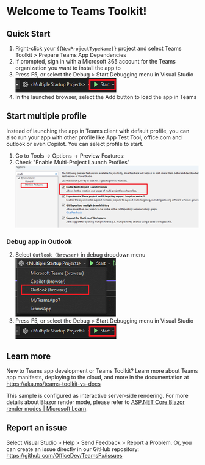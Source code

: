# Welcome to Teams Toolkit!

## Quick Start

1. Right-click your `{{NewProjectTypeName}}` project and select Teams Toolkit > Prepare Teams App Dependencies
2. If prompted, sign in with a Microsoft 365 account for the Teams organization you want 
to install the app to
3. Press F5, or select the Debug > Start Debugging menu in Visual Studio
![image](https://raw.githubusercontent.com/OfficeDev/TeamsFx/dev/docs/images/visualstudio/debug/debug-button.png)
4. In the launched browser, select the Add button to load the app in Teams

## Start multiple profile
Instead of launching the app in Teams client with default profile, you can also run your app with other profile like App Test Tool, office.com and outlook or even Copilot. You can select profile to start.
1. Go to Tools -> Options -> Preview Features:
2. Check "Enable Multi-Project Launch Profiles"
![image](https://raw.githubusercontent.com/OfficeDev/TeamsFx/dev/docs/images/visualstudio/debug/enable-multiple-profiles-feature.png)

### Debug app in Outlook
2. Select `Outlook (browser)` in debug dropdown menu
![image](https://raw.githubusercontent.com/OfficeDev/TeamsFx/dev/docs/images/visualstudio/debug/switch-to-outlook.png)
3. Press F5, or select the Debug > Start Debugging menu in Visual Studio
![image](https://raw.githubusercontent.com/OfficeDev/TeamsFx/dev/docs/images/visualstudio/debug/debug-button.png)

## Learn more

New to Teams app development or Teams Toolkit? Learn more about 
Teams app manifests, deploying to the cloud, and more in the documentation 
at https://aka.ms/teams-toolkit-vs-docs

This sample is configured as interactive server-side rendering.
For more details about Blazor render mode, please refer to [ASP.NET Core Blazor render modes | Microsoft Learn](https://learn.microsoft.com/aspnet/core/blazor/components/render-modes).

## Report an issue

Select Visual Studio > Help > Send Feedback > Report a Problem. 
Or, you can create an issue directly in our GitHub repository: 
https://github.com/OfficeDev/TeamsFx/issues